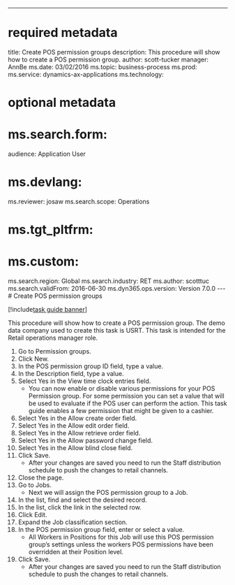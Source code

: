 --- 
# required metadata 
 
title: Create POS permission groups
description: This procedure will show how to create a POS permission group. 
author: scott-tucker
manager: AnnBe 
ms.date: 03/02/2016
ms.topic: business-process 
ms.prod:  
ms.service: dynamics-ax-applications 
ms.technology:  
 
# optional metadata 
 
# ms.search.form:   
audience: Application User 
# ms.devlang:  
ms.reviewer: josaw
ms.search.scope: Operations 
# ms.tgt_pltfrm:  
# ms.custom:  
ms.search.region: Global
ms.search.industry: RET
ms.author: scotttuc
ms.search.validFrom: 2016-06-30 
ms.dyn365.ops.version: Version 7.0.0 
---# Create POS permission groups

[!include[task guide banner](../includes/task-guide-banner.md)]

This procedure will show how to create a POS permission group. The demo data company used to create this task is USRT. This task is intended for the Retail operations manager role.

1. Go to Permission groups.
2. Click New.
3. In the POS permission group ID field, type a value.
4. In the Description field, type a value.
5. Select Yes in the View time clock entries field.
    * You can now enable or disable various permissions for your POS Permission group. For some permission you can set a value that will be used to evaluate if the POS user can perform the action.  This task guide enables a few permission that might be given to a cashier.  
6. Select Yes in the Allow create order field.
7. Select Yes in the Allow edit order field.
8. Select Yes in the Allow retrieve order field.
9. Select Yes in the Allow password change field.
10. Select Yes in the Allow blind close field.
11. Click Save.
    * After your changes are saved you need to run the Staff distribution schedule to push the changes to retail channels.  
12. Close the page.
13. Go to Jobs.
    * Next we will assign the POS permission group to a Job.  
14. In the list, find and select the desired record.
15. In the list, click the link in the selected row.
16. Click Edit.
17. Expand the Job classification section.
18. In the POS permission group field, enter or select a value.
    * All Workers in Positions for this Job will use this POS permission group’s settings unless the workers POS permissions have been overridden at their Position level.  
19. Click Save.
    * After your changes are saved you need to run the Staff distribution schedule to push the changes to retail channels.  

